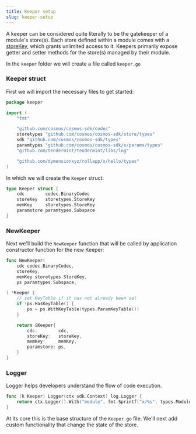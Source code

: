 ```yaml
---
title: Keeper setup
slug: keeper-setup
---
```


A keeper can be considered quite literally to be the gatekeeper of a module's store(s). Each store defined within a module comes with a [storeKey](../types/keys.md), which grants unlimited access to it. Keepers primarily expose getter and setter methods for the store(s) managed by their module.

In the `keeper` folder we will create a file called `keeper.go`

### Keeper struct

First we will import the necessary files to get started:

```Go
package keeper

import (
	"fmt"

	"github.com/cosmos/cosmos-sdk/codec"
	storetypes "github.com/cosmos/cosmos-sdk/store/types"
	sdk "github.com/cosmos/cosmos-sdk/types"
	paramtypes "github.com/cosmos/cosmos-sdk/x/params/types"
	"github.com/tendermint/tendermint/libs/log"

	"github.com/dymensionxyz/rollapp/x/hello/types"
)
```

In which we will create the `Keeper` struct:

```Go
type Keeper struct {
	cdc        codec.BinaryCodec
	storeKey   storetypes.StoreKey
	memKey     storetypes.StoreKey
	paramstore paramtypes.Subspace
}
```

### NewKeeper

Next we'll build the `NewKeeper` function that will be called by application constructor function for the new Keeper:

```Go
func NewKeeper(
	cdc codec.BinaryCodec,
	storeKey,
	memKey storetypes.StoreKey,
	ps paramtypes.Subspace,

) *Keeper {
	// set KeyTable if it has not already been set
	if !ps.HasKeyTable() {
		ps = ps.WithKeyTable(types.ParamKeyTable())
	}

	return &Keeper{
		cdc:        cdc,
		storeKey:   storeKey,
		memKey:     memKey,
		paramstore: ps,
	}
}
```

### Logger

Logger helps developers understand the flow of code execution.

```Go
func (k Keeper) Logger(ctx sdk.Context) log.Logger {
	return ctx.Logger().With("module", fmt.Sprintf("x/%s", types.ModuleName))
}
```

At its core this is the base structure of the `Keeper.go` file. We'll next add custom functionality that change the state of the store.
